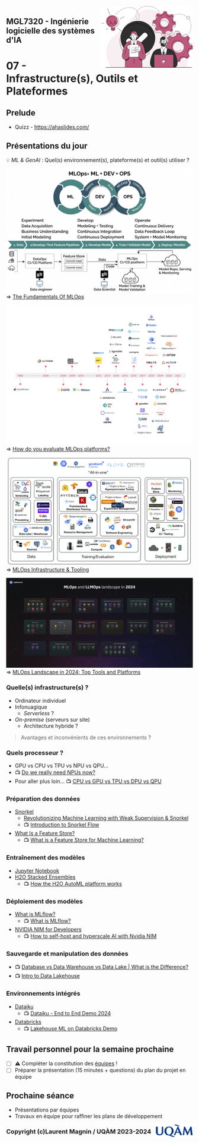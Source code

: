 <img style="float: right;" src="../../images/component_engineering.svg" alt="EngineeringAISystems" width="250"/>

## MGL7320 - Ingénierie logicielle des systèmes d'IA
# 07 - Infrastructure(s), Outils et Plateformes

## Prelude

- Quizz - https://ahaslides.com/

## Présentations du jour

:bulb: _ML & GenAI_ : Quel(s) environnement(s), plateforme(s) et outil(s) utiliser ?

![MLOps](MLOps_3-1024x677.png)
=> [The Fundamentals Of MLOps](https://www.radiant.digital/the-fundamentals-of-mlops-the-enabler-of-quality-outcomes-in-production-environments/)

![hundreds_of_tools](hundreds_of_tools.png)
=> [How do you evaluate MLOps platforms?](https://medium.com/mlops-community/how-to-evaluate-mlops-platforms-c98cf7874cca)

![Infra-Tooling3](Infra-Tooling3.png)
=> [MLOps Infrastructure & Tooling](https://fullstackdeeplearning.com/spring2021/lecture-6/)

![MLops Landscape](MLOps-Landscape.png)
=> [MLOps Landscape in 2024: Top Tools and Platforms](https://neptune.ai/blog/mlops-tools-platforms-landscape)


### Quelle(s) infrastructure(s) ?

- Ordinateur individuel
- Infonuagique
  - _Serverless_ ?
- _On-premise_ (serveurs sur site)
  - Architecture hybride ?

> Avantages et inconvénients de ces environnements ?

### Quels processeur ?

- GPU vs CPU vs TPU vs NPU vs QPU...
- :tv: [Do we really need NPUs now?](https://youtu.be/a9NprGqBr54?si=LdMiAt6YXLSVSEjM)
- Pour aller plus loin... :tv: [CPU vs GPU vs TPU vs DPU vs QPU](https://youtu.be/r5NQecwZs1A?si=_1MN14yYcdL-imIt)

### Préparation des données
- [Snorkel](https://snorkel.ai)
  - [Revolutionizing Machine Learning with Weak Supervision & Snorkel](https://ai.plainenglish.io/revolutionizing-machine-learning-with-weak-supervision-snorkel-8c319865d6bf)
  - :tv: [Introduction to Snorkel Flow](https://www.youtube.com/watch?v=hoszPGTW8bY)
- [What Is a Feature Store?](https://www.tecton.ai/blog/what-is-a-feature-store/)
  - :tv: [What is a Feature Store for Machine Learning?](https://www.youtube.com/watch?v=DESBDukN9gw)

### Entraînement des modèles
- [Jupyter Notebook](https://jupyter.org)
- [H2O Stacked Ensembles](https://docs.h2o.ai/h2o/latest-stable/h2o-docs/data-science/stacked-ensembles.html)
  - :tv: [How the H2O AutoML platform works](https://www.youtube.com/watch?v=tpvpiGP5rcc)

### Déploiement des modèles
- [What is MLflow?](https://mlflow.org/docs/latest/what-is-mlflow.html)
  - :tv: [What is MLflow?](https://www.youtube.com/watch?v=8SfZ1ElgpdU)
- [NVIDIA NIM for Developers](https://developer.nvidia.com/nim)
  - :tv: [How to self-host and hyperscale AI with Nvidia NIM](https://youtu.be/ZgGss27IfwA?si=aa8QCxiS-gcHTvAi)

### Sauvegarde et manipulation des données
- :tv: [Database vs Data Warehouse vs Data Lake | What is the Difference?](https://www.youtube.com/watch?v=-bSkREem8dM)
- :tv: [Intro to Data Lakehouse](https://www.youtube.com/watch?v=myLiFw9AUKY)

### Environnements intégrés
- [Dataiku](https://www.dataiku.com)
  - :tv: [Dataiku - End to End Demo 2024](https://youtu.be/IovPzrLHw8A?si=hDEObpUyci6_VgNK)
- [Databricks](https://www.databricks.com)
  - :tv: [Lakehouse ML on Databricks Demo](https://www.youtube.com/watch?v=1TPu-uOLglI)

## Travail personnel pour la semaine prochaine

- [ ] :warning: Compléter la constitution des [équipes](https://docs.google.com/spreadsheets/d/1svBmf4keRuKFzRf8pBrOfwrKeTQkWT3_606SjKuYx6s/edit?usp=sharing) !
- [ ] Préparer la présentation (15 minutes + questions) du plan du projet en équipe

## Prochaine séance

- Présentations par équipes
- Travaux en équipe pour raffiner les plans de développement

<img style="float: right;" align="right" src="../../images/uqam.png" alt="uqàm" width="100"/>

### Copyright (c)Laurent Magnin / UQÀM 2023-2024
